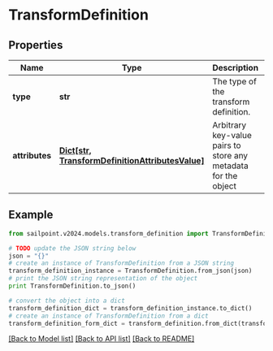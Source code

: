 # TransformDefinition


## Properties

Name | Type | Description | Notes
------------ | ------------- | ------------- | -------------
**type** | **str** | The type of the transform definition. | [optional] 
**attributes** | [**Dict[str, TransformDefinitionAttributesValue]**](TransformDefinitionAttributesValue.md) | Arbitrary key-value pairs to store any metadata for the object | [optional] 

## Example

```python
from sailpoint.v2024.models.transform_definition import TransformDefinition

# TODO update the JSON string below
json = "{}"
# create an instance of TransformDefinition from a JSON string
transform_definition_instance = TransformDefinition.from_json(json)
# print the JSON string representation of the object
print TransformDefinition.to_json()

# convert the object into a dict
transform_definition_dict = transform_definition_instance.to_dict()
# create an instance of TransformDefinition from a dict
transform_definition_form_dict = transform_definition.from_dict(transform_definition_dict)
```
[[Back to Model list]](../README.md#documentation-for-models) [[Back to API list]](../README.md#documentation-for-api-endpoints) [[Back to README]](../README.md)


